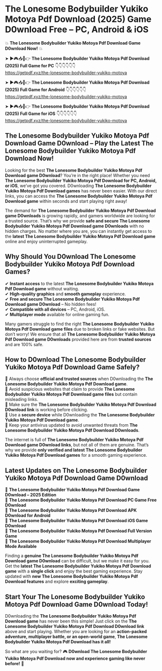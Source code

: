 # The Lonesome Bodybuilder Yukiko Motoya Pdf Download (2025) Game D0wnload Free – PC, Android & iOS

💥 **The Lonesome Bodybuilder Yukiko Motoya Pdf Download Game D0wnload Now!** 💥  

➤ ►🎮📥📱👉 **The Lonesome Bodybuilder Yukiko Motoya Pdf Download (2025) Full Game for PC** 👇👇👇👇👇👇  
https://getpdf.xyz/the-lonesome-bodybuilder-yukiko-motoya  

➤ ►🎮📥📱👉 **The Lonesome Bodybuilder Yukiko Motoya Pdf Download (2025) Full Game for Android** 👇👇👇👇👇👇  
https://getpdf.xyz/the-lonesome-bodybuilder-yukiko-motoya  

➤ ►🎮📥📱👉 **The Lonesome Bodybuilder Yukiko Motoya Pdf Download (2025) Full Game for iOS** 👇👇👇👇👇👇  
https://getpdf.xyz/the-lonesome-bodybuilder-yukiko-motoya  

## The Lonesome Bodybuilder Yukiko Motoya Pdf Download Game D0wnload – Play the Latest The Lonesome Bodybuilder Yukiko Motoya Pdf Download Now!

Looking for the best **The Lonesome Bodybuilder Yukiko Motoya Pdf Download game D0wnload**? You’re in the right place! Whether you need **The Lonesome Bodybuilder Yukiko Motoya Pdf Download for PC, Android, or iOS**, we’ve got you covered. D0wnloading **The Lonesome Bodybuilder Yukiko Motoya Pdf Download games** has never been easier. With our direct links, you can access the **The Lonesome Bodybuilder Yukiko Motoya Pdf Download game** within seconds and start playing right away!  

The demand for **The Lonesome Bodybuilder Yukiko Motoya Pdf Download game D0wnloads** is growing rapidly, and gamers worldwide are looking for a trusted source. That’s why we provide **safe and secure The Lonesome Bodybuilder Yukiko Motoya Pdf Download game D0wnloads** with no hidden charges. No matter where you are, you can instantly get access to the **latest The Lonesome Bodybuilder Yukiko Motoya Pdf Download game** online and enjoy uninterrupted gameplay.  

## **Why Should You D0wnload The Lonesome Bodybuilder Yukiko Motoya Pdf Download Games?**  

✔ **Instant access** to the latest **The Lonesome Bodybuilder Yukiko Motoya Pdf Download game** without waiting.  
✔ **High-quality graphics** and **smooth gameplay** experience.  
✔ **Free and secure The Lonesome Bodybuilder Yukiko Motoya Pdf Download game D0wnload** – No hidden fees!  
✔ **Compatible with all devices** – PC, Android, iOS.  
✔ **Multiplayer mode** available for online gaming fun.  

Many gamers struggle to find the right **The Lonesome Bodybuilder Yukiko Motoya Pdf Download game files** due to broken links or fake websites. But don’t worry! We ensure that all **The Lonesome Bodybuilder Yukiko Motoya Pdf Download game D0wnloads** provided here are from **trusted sources** and are 100% safe.  

## **How to D0wnload The Lonesome Bodybuilder Yukiko Motoya Pdf Download Game Safely?**  

📌 Always choose **official and trusted sources** when D0wnloading the **The Lonesome Bodybuilder Yukiko Motoya Pdf Download game**.  
📌 Avoid suspicious websites that claim to provide **The Lonesome Bodybuilder Yukiko Motoya Pdf Download game files** but contain misleading links.  
📌 Make sure the **The Lonesome Bodybuilder Yukiko Motoya Pdf Download D0wnload link** is working before clicking.  
📌 Use a **secure device** while D0wnloading the **The Lonesome Bodybuilder Yukiko Motoya Pdf Download game**.  
📌 Keep your antivirus updated to avoid unwanted threats from **The Lonesome Bodybuilder Yukiko Motoya Pdf Download D0wnloads**.  

The internet is full of **The Lonesome Bodybuilder Yukiko Motoya Pdf Download game D0wnload links**, but not all of them are genuine. That’s why we provide **only verified and latest The Lonesome Bodybuilder Yukiko Motoya Pdf Download games** for a smooth gaming experience.  

## **Latest Updates on The Lonesome Bodybuilder Yukiko Motoya Pdf Download Game D0wnload**  

🔹 **The Lonesome Bodybuilder Yukiko Motoya Pdf Download Game D0wnload – 2025 Edition**  
🔹 **The Lonesome Bodybuilder Yukiko Motoya Pdf Download PC Game Free D0wnload**  
🔹 **The Lonesome Bodybuilder Yukiko Motoya Pdf Download APK D0wnload for Android**  
🔹 **The Lonesome Bodybuilder Yukiko Motoya Pdf Download iOS Game D0wnload**  
🔹 **The Lonesome Bodybuilder Yukiko Motoya Pdf Download Full Version Game**  
🔹 **The Lonesome Bodybuilder Yukiko Motoya Pdf Download Multiplayer Mode Available**  

Finding a **genuine The Lonesome Bodybuilder Yukiko Motoya Pdf Download game D0wnload** can be difficult, but we make it easy for you. Get the **latest The Lonesome Bodybuilder Yukiko Motoya Pdf Download game** with a **single click** and enjoy the best gaming experience. Stay updated with **new The Lonesome Bodybuilder Yukiko Motoya Pdf Download features** and explore **exciting gameplay**.  

## **Start Your The Lonesome Bodybuilder Yukiko Motoya Pdf Download Game D0wnload Today!**  

D0wnloading the **The Lonesome Bodybuilder Yukiko Motoya Pdf Download game** has never been this simple! Just click on the **The Lonesome Bodybuilder Yukiko Motoya Pdf Download D0wnload link** above and start playing. Whether you are looking for an **action-packed adventure, multiplayer battle, or an open-world game**, **The Lonesome Bodybuilder Yukiko Motoya Pdf Download has it all!**  

So what are you waiting for? 🎮 **D0wnload The Lonesome Bodybuilder Yukiko Motoya Pdf Download now and experience gaming like never before!** 🚀  